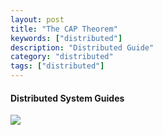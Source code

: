 ```yaml
---
layout: post
title: "The CAP Theorem"
keywords: ["distributed"]
description: "Distributed Guide"
category: "distributed"
tags: ["distributed"]
---
```

#### Distributed System Guides

![](http://7xla7c.com1.z0.glb.clouddn.com/cap.png)
